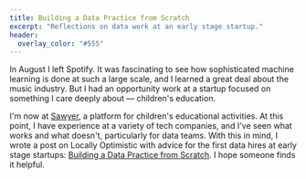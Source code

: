 ```yaml
---
title: Building a Data Practice from Scratch
excerpt: "Reflections on data work at an early stage startup."
header:
  overlay_color: "#555"
---
```


In August I left Spotify. It was fascinating to see how sophisticated machine learning is done at such a large scale, and I learned a great deal about the music industry. But I had an opportunity work at a startup focused on something I care deeply about — children's education.

I'm now at [Sawyer](https://www.sawyertools.com/company), a platform for children's educational activities. At this point, I have experience at a variety of tech companies, and I've seen what works and what doesn't, particularly for data teams. With this in mind, I wrote a post on Locally Optimistic with advice for the first data hires at early stage startups: [Building a Data Practice from Scratch](https://www.locallyoptimistic.com/post/building-a-data-practice/). I hope someone finds it helpful.
